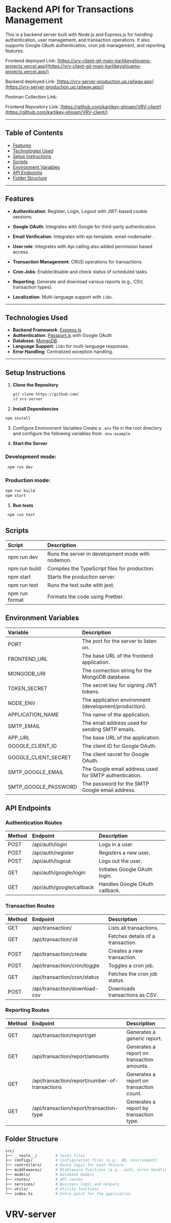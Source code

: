 # Backend API for Transactions Management

This is a backend server built with Node.js and Express.js for handling authentication, user management, and transaction operations. It also supports Google OAuth authentication, cron job management, and reporting features.

Frontend deployed Link: [https://vrv-client-git-main-kartikeyshivams-projects.vercel.app](https://vrv-client-git-main-kartikeyshivams-projects.vercel.app/)

Backend deployed Link: [https://vrv-server-production.up.railway.app](https://vrv-server-production.up.railway.app/)

Postman Collection Link: []()

Frontend Repository Link: [https://github.com/kartikey-shivam/VRV-client](https://github.com/kartikey-shivam/VRV-client/)

---

## Table of Contents
- [Features](#features)
- [Technologies Used](#technologies-used)
- [Setup Instructions](#setup-instructions)
- [Scripts](#scripts)
- [Environment Variables](#environment-variables)
- [API Endpoints](#api-endpoints)
- [Folder Structure](#folder-structure)

---

## Features
- **Authentication**: Register, Login, Logout with JWT-based cookie sessions.
- **Google OAuth**: Integrates with Google for third-party authentication.
- **Email Verification**: Integrates with ejs-template. email-nodemailer .
- **User role**: Integrates with Api calling also added permission based access.

- **Transaction Management**: CRUD operations for transactions.
- **Cron Jobs**: Enable/disable and check status of scheduled tasks.
- **Reporting**: Generate and download various reports (e.g., CSV, transaction types).
- **Localization**: Multi-language support with `i18n`.

---

## Technologies Used
- **Backend Framework**: [Express.js](https://expressjs.com/)
- **Authentication**: [Passport.js](http://www.passportjs.org/) with Google OAuth
- **Database**: [MongoDB](https://www.mongodb.com/).
- **Language Support**: `i18n` for multi-language responses.
- **Error Handling**: Centralized exception handling.

---

## Setup Instructions

1. **Clone the Repository**
   ```bash
   git clone https://github.com/
   cd vrv-server
   ```

2. **Install Dependencies**
  ```bash
  npm install
  ```
3. Configure Environment Variables Create a ```.env``` file in the root directory and configure the following variables from ```.env.example```

4. **Start the Server**
### Development mode:
 ```bash
  npm run dev
  ```
### Production mode:
```bash
npm run build
npm start
```
5. **Run tests**
  ```bash
   npm run test
   ```

## Scripts

|Script|Description|
| :-------- | :------- |
|npm run dev| Runs the server in development mode with nodemon.
|npm run build|	Compiles the TypeScript files for production.
|npm start|	Starts the production server.
|npm run test	|Runs the test suite with jest.
|npm run format	|Formats the code using Prettier.

## Environment Variables

|Variable|Description|
| :-------- | :------- |
|PORT|	The port for the server to listen on.|
|FRONTEND_URL|	The base URL of the frontend application.|
|MONGODB_URI|	The connection string for the MongoDB database.|
|TOKEN_SECRET|	The secret key for signing JWT tokens.|
|NODE_ENV|	The application environment (development/production).|
|APPLICATION_NAME|	The name of the application.|
|SMTP_EMAIL|	The email address used for sending SMTP emails.|
|APP_URL|	The base URL of the application.|
|GOOGLE_CLIENT_ID|	The client ID for Google OAuth.|
|GOOGLE_CLIENT_SECRET|	The client secret for Google OAuth.|
|SMTP_GOOGLE_EMAIL|	The Google email address used for SMTP authentication.|
|SMTP_GOOGLE_PASSWORD|	The password for the SMTP Google email address.|

## API Endpoints
### Authentication Routes


|Method|Endpoint|	Description|
| :-------- | :------- | :------- |
|POST|	/api/auth/login|	Logs in a user.|
|POST|	/api/auth/register|	Registers a new user.|
|POST|	/api/auth/logout|	Logs out the user.|
|GET|	/api/auth/google/login|	Initiates Google OAuth login.|
|GET|	/api/auth/google/callback|	Handles Google OAuth callback.|

### Transaction Routes
|Method|Endpoint|	Description|
| :-------- | :------- | :------- |
|GET|	/api/transaction/|	Lists all transactions.|
|GET|	/api/transaction/:id|	Fetches details of a transaction.|
|POST|	/api/transaction/create|	Creates a new transaction.|
|POST|	/api/transaction/cron/toggle|	Toggles a cron job.|
|GET|	/api/transaction/cron/status|	Fetches the cron job status.|
|POST|	/api/transaction/download-csv|	Downloads transactions as CSV.|

### Reporting Routes
|Method|Endpoint|	Description|
| :-------- | :------- | :------- |
|GET|	/api/transaction/report/get|	Generates a generic report.|
|GET|	/api/transaction/report/amounts|	Generates a report on transaction amounts.|
|GET|	/api/transaction/report/number-of-transactions|	Generates a report on transaction count.|
|GET|	/api/transaction/report/transaction-type|	Generates a report by transaction type.

## Folder Structure
```bash
src/
├── __tests__/        # Tests files
├── configs/          # Configuration files (e.g., DB, environment)
├── controllers/      # Route logic for each feature
├── middlewares/      # Middleware functions (e.g., auth, error handling)
├── models/           # Database models
├── routes/           # API routes
├── services/         # Business logic and helpers
├── utils/            # Utility functions
└── index.ts          # Entry point for the application
```
# VRV-server
